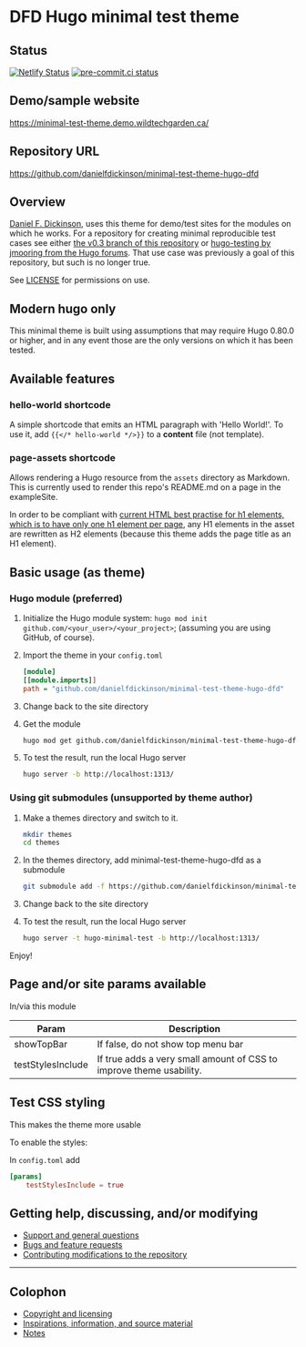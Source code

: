 # DFD Hugo minimal test theme

## Status

[![Netlify
Status](https://api.netlify.com/api/v1/badges/6be917c6-f8af-441e-8dc1-a5caf7110dcc/deploy-status)](https://app.netlify.com/sites/minimal-test-theme/deploys)
[![pre-commit.ci
status](https://results.pre-commit.ci/badge/github/danielfdickinson/minimal-test-theme-hugo-dfd/main.svg)](https://results.pre-commit.ci/latest/github/danielfdickinson/minimal-test-theme-hugo-dfd/main)

## Demo/sample website

<https://minimal-test-theme.demo.wildtechgarden.ca/>

## Repository URL

<https://github.com/danielfdickinson/minimal-test-theme-hugo-dfd>

## Overview

[Daniel F. Dickinson](https://github.com/danielfdickinson), uses this theme for
demo/test sites for the modules on which he works. For a repository for creating
minimal reproducible test cases see either [the v0.3 branch of this
repository](https://github.com/danielfdickinson/minimal-test-theme-hugo-dfd/tree/v0.3)
or [hugo-testing by jmooring from the Hugo
forums](https://github.com/jmooring/hugo-testing). That use case was previously
a goal of this repository, but such is no longer true.

See
[LICENSE](https://github.com/danielfdickinson/minimal-test-theme-hugo-dfd/blob/main/LICENSE)
for permissions on use.

## Modern hugo only

This minimal theme is built using assumptions that may require Hugo 0.80.0 or
higher, and in any event those are the only versions on which it has been
tested.

## Available features

### hello-world shortcode

A simple shortcode that emits an HTML paragraph with 'Hello World!'. To use it,
add `{{</* hello-world */>}}` to a **content** file (not template).

### page-assets shortcode

Allows rendering a Hugo resource from the `assets` directory as Markdown. This
is currently used to render this repo's README.md on a page in the exampleSite.

In order to be compliant with [current HTML best practise for h1 elements, which
is to have only one h1 element per
page](https://developer.mozilla.org/en-US/docs/Web/HTML/Element/Heading_Elements#multiple_h1_elements_on_one_page),
any H1 elements in the asset are rewritten as H2 elements (because this theme
adds the page title as an H1 element).

## Basic usage (as theme)

### Hugo module (preferred)

1. Initialize the Hugo module system: `hugo mod init
	github.com/<your_user>/<your_project>`; (assuming you are using GitHub,
	of course).
2. Import the theme in your `config.toml`

   ```ini
   [module]
   [[module.imports]]
   path = "github.com/danielfdickinson/minimal-test-theme-hugo-dfd"
   ```

3. Change back to the site directory
4. Get the module

   ```sh
   hugo mod get github.com/danielfdickinson/minimal-test-theme-hugo-dfd
   ```

5. To test the result, run the local Hugo server

   ```sh
   hugo server -b http://localhost:1313/
   ```

### Using git submodules (unsupported by theme author)

1. Make a themes directory and switch to it.

   ```sh
   mkdir themes
   cd themes
   ```

2. In the themes directory, add minimal-test-theme-hugo-dfd as a submodule

   ```sh
   git submodule add -f https://github.com/danielfdickinson/minimal-test-theme-hugo-dfd.git
   ```

3. Change back to the site directory
4. To test the result, run the local Hugo server

   ```sh
   hugo server -t hugo-minimal-test -b http://localhost:1313/
   ```

 Enjoy!

## Page and/or site params available

In/via this module

| Param                    | Description                                    |
|--------------------------|------------------------------------------------|
| showTopBar               | If false, do not show top menu bar             |
| testStylesInclude        | If true adds a very small amount of CSS to improve theme usability. |

## Test CSS styling

This makes the theme more usable

To enable the styles:

In `config.toml` add

```toml
[params]
	testStylesInclude = true
```

## Getting help, discussing, and/or modifying

* [Support and general questions](docs/SUPPORT.md)
* [Bugs and feature requests](docs/SUPPORT.md)
* [Contributing modifications to the repository](docs/CONTRIBUTING.md)

-------

## Colophon

* [Copyright and licensing](LICENSE)
* [Inspirations, information, and source material](docs/ACKNOWLEDGEMENTS.md)
* [Notes](docs/README-NOTES.md)
